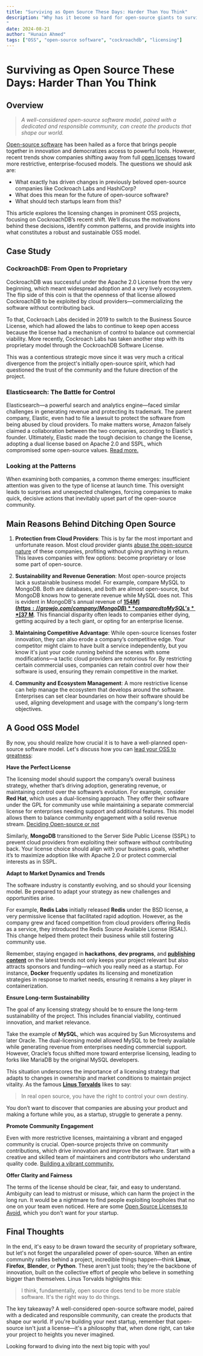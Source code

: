 ```yaml
---
title: "Surviving as Open Source These Days: Harder Than You Think"
description: "Why has it become so hard for open-source giants to survive, with many now moving away from it? Read on as we discuss the common failures in OSS models and how to avoid making those mistakes.
"
date: 2024-08-21
author: "Hunain Ahmed"
tags: ["OSS", "open-source software", "cockroachdb", "licensing"]
---
```



# Surviving as Open Source These Days: Harder Than You Think

## Overview

> *A well-considered open-source software model, paired with a dedicated and responsible community, can create the products that shape our world.*

[Open-source software](https://www.daytona.io/definitions/o/open-source) has been hailed as a force that brings people together in innovation and democratizes access to powerful tools. However, recent trends show companies shifting away from full [open licenses](https://www.daytona.io/definitions/o/osslicense) toward more restrictive, enterprise-focused models. The questions we should ask are:

- What exactly has driven changes in previously beloved open-source companies like Cockroach Labs and HashiCorp?
- What does this mean for the future of open-source software?
- What should tech startups learn from this?

This article explores the licensing changes in prominent OSS projects, focusing on CockroachDB’s recent shift. We’ll discuss the motivations behind these decisions, identify common patterns, and provide insights into what constitutes a robust and sustainable OSS model.

## Case Study

### CockroachDB: From Open to Proprietary

CockroachDB was successful under the Apache 2.0 License from the very beginning, which meant widespread adoption and a very lively ecosystem. The flip side of this coin is that the openness of that license allowed CockroachDB to be exploited by cloud providers—commercializing the software without contributing back.

To that, Cockroach Labs decided in 2019 to switch to the Business Source License, which had allowed the labs to continue to keep open access because the license had a mechanism of control to balance out commercial viability. More recently, Cockroach Labs has taken another step with its proprietary model through the CockroachDB Software License.

This was a contentious strategic move since it was very much a critical divergence from the project's initially open-source spirit, which had questioned the trust of the community and the future direction of the project.



### Elasticsearch: The Battle for Control

Elasticsearch—a powerful search and analytics engine—faced similar challenges in generating revenue and protecting its trademark. The parent company, Elastic, even had to file a lawsuit to protect the software from being abused by cloud providers. To make matters worse, Amazon falsely claimed a collaboration between the two companies, according to Elastic's founder. Ultimately, Elastic made the tough decision to change the license, adopting a dual license based on Apache 2.0 and SSPL, which compromised some open-source values. [Read more.](https://www.elastic.co/blog/why-license-change-aws)

### Looking at the Patterns

When examining both companies, a common theme emerges: insufficient attention was given to the type of license at launch time. This oversight leads to surprises and unexpected challenges, forcing companies to make quick, decisive actions that inevitably upset part of the open-source community.

## Main Reasons Behind Ditching Open Source

1. **Protection from Cloud Providers**: This is by far the most important and unfortunate reason. Most cloud provider giants [abuse the open-source nature](https://techcrunch.com/2018/11/29/the-crusade-against-open-source-abuse/) of these companies, profiting without giving anything in return. This leaves companies with few options: become proprietary or lose some part of open-source. 

2. **Sustainability and Revenue Generation**: Most open-source projects lack a sustainable business model. For example, compare MySQL to MongoDB. Both are databases, and both are almost open-source, but MongoDB knows how to generate revenue while MySQL does not. This is evident in MongoDB's annual revenue of **[$154 M](https://growjo.com/company/MongoDB)** compared to MySQL's **[$37 M](https://growjo.com/company/Oracle_MySQL)**. This financial disparity often leads to companies either dying, getting acquired by a tech giant, or opting for an enterprise license.

3. **Maintaining Competitive Advantage**: While open-source licenses foster innovation, they can also erode a company’s competitive edge. Your competitor might claim to have built a service independently, but you know it's just your code running behind the scenes with some modifications—a tactic cloud providers are notorious for. By restricting certain commercial uses, companies can retain control over how their software is used, ensuring they remain competitive in the market.

4. **Community and Ecosystem Management**: A more restrictive license can help manage the ecosystem that develops around the software. Enterprises can set clear boundaries on how their software should be used, aligning development and usage with the company's long-term objectives.

## A Good OSS Model

By now, you should realize how crucial it is to have a well-planned open-source software model. Let's discuss how you can [lead your OSS to greatness](https://www.daytona.io/dotfiles/building-a-successful-open-source-project):

**Have the Perfect License**

The licensing model should support the company’s overall business strategy, whether that’s driving adoption, generating revenue, or maintaining control over the software’s evolution. For example, consider **Red Hat**, which uses a dual-licensing approach. They offer their software under the GPL for community use while maintaining a separate commercial license for enterprises needing support and additional features. This model allows them to balance community engagement with a solid revenue stream. [Deciding Open-source or not](https://www.daytona.io/dotfiles/open-source-or-not)

Similarly, **MongoDB** transitioned to the Server Side Public License (SSPL) to prevent cloud providers from exploiting their software without contributing back. Your license choice should align with your business goals, whether it’s to maximize adoption like with Apache 2.0 or protect commercial interests as in SSPL.

**Adapt to Market Dynamics and Trends**

The software industry is constantly evolving, and so should your licensing model. Be prepared to adapt your strategy as new challenges and opportunities arise.

For example, **Redis Labs** initially released **Redis** under the BSD license, a very permissive license that facilitated rapid adoption. However, as the company grew and faced competition from cloud providers offering Redis as a service, they introduced the Redis Source Available License (RSAL). This change helped them protect their business while still fostering community use.

Remember, staying engaged in **hackathons**, **dev programs**, and **[publishing content](https://opensource.com/article/21/10/content-marketing-open-source-community)** on the latest trends not only keeps your project relevant but also attracts sponsors and funding—which you really need as a startup. For instance, **Docker** frequently updates its licensing and monetization strategies in response to market needs, ensuring it remains a key player in containerization.

**Ensure Long-term Sustainability**

The goal of any licensing strategy should be to ensure the long-term sustainability of the project. This includes financial viability, continued innovation, and market relevance.

Take the example of **MySQL**, which was acquired by Sun Microsystems and later Oracle. The dual-licensing model allowed MySQL to be freely available while generating revenue from enterprises needing commercial support. However, Oracle’s focus shifted more toward enterprise licensing, leading to forks like MariaDB by the original MySQL developers.

This situation underscores the importance of a licensing strategy that adapts to changes in ownership and market conditions to maintain project vitality. As the famous **[Linus Torvalds](https://en.wikipedia.org/wiki/Linus_Torvalds)** likes to say:

> In real open source, you have the right to control your own destiny.

 You don’t want to discover that companies are abusing your product and making a fortune while you, as a startup, struggle to generate a penny.

**Promote Community Engagement**

Even with more restrictive licenses, maintaining a vibrant and engaged community is crucial. Open-source projects thrive on community contributions, which drive innovation and improve the software. Start with a creative and skilled team of maintainers and contributors who understand quality code. [Building a vibrant community.](https://www.daytona.io/dotfiles/building-a-community-before-launching-your-product) 


**Offer Clarity and Fairness**

The terms of the license should be clear, fair, and easy to understand. Ambiguity can lead to mistrust or misuse, which can harm the project in the long run. It would be a nightmare to find people exploiting loopholes that no one on your team even noticed. Here are some [Open Source Licenses to Avoid](https://brainhub.eu/library/open-source-licenses-to-avoid), which you don't want for your startup.



## Final Thoughts

In the end, it's easy to be drawn toward the security of proprietary software, but let's not forget the unparalleled power of open-source. When an entire community rallies behind a project, incredible things happen—think **Linux**, **Firefox**, **Blender**, or **Python**. These aren't just tools; they're the backbone of innovation, built on the collective effort of people who believe in something bigger than themselves. Linus Torvalds highlights this: 

> I think, fundamentally, open source does tend to be more stable software. It's the right way to do things.

The key takeaway? A well-considered open-source software model, paired with a dedicated and responsible community, can create the products that shape our world. If you're building your next startup, remember that open-source isn't just a license—it's a philosophy that, when done right, can take your project to heights you never imagined.

Looking forward to diving into the next big topic with you!

